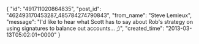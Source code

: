  {
   "id": "491711020864835",
   "post_id": "462493170453287_485784274790843",
   "from_name": "Steve Lemieux",
   "message": "I'd like to hear what Scott has to say about Rob's strategy on using signatures to balance out accounts... ;)",
   "created_time": "2013-03-13T05:02:01+0000"
 }
